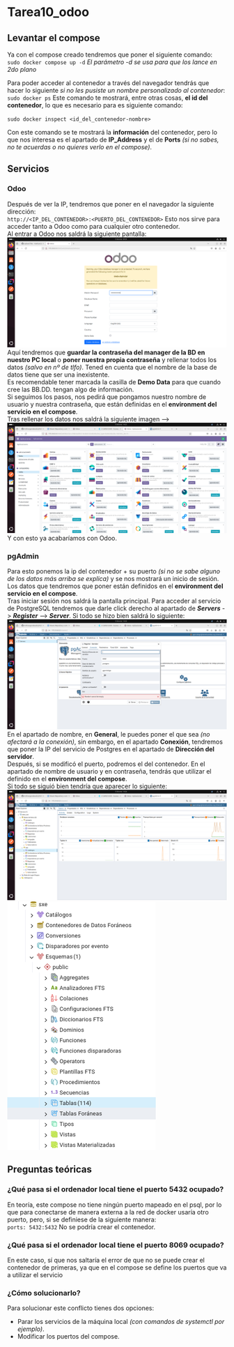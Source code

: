 # Tarea10_odoo
## Levantar el compose
Ya con el compose creado tendremos que poner el siguiente comando:  
``
sudo docker compose up -d
``
*El parámetro -d se usa para que los lance en 2do plano*

Para poder acceder al contenedor a través del navegador tendrás que hacer lo siguiente *si no les pusiste un nombre personalizado al contenedor*:  
``
sudo docker ps
``
Este comando te mostrará, entre otras cosas, **el id del contenedor**, lo que es necesario para es siguiente comando:   

``
sudo docker inspect <id_del_contenedor-nombre>
``

Con este comando se te mostrará la **información** del contenedor, pero lo que nos interesa es el apartado de **IP_Address** y el de **Ports** *(si no sabes, no te acuerdas o no quieres verlo en el compose)*.  

## Servicios  
### Odoo   
Después de ver la IP, tendremos que poner en el navegador la siguiente dirección:  
``
http://<IP_DEL_CONTENEDOR>:<PUERTO_DEL_CONTENEDOR>
``
Esto nos sirve para acceder tanto a Odoo como para cualquier otro contenedor.   
Al entrar a Odoo nos saldrá la siguiente pantalla:   
![Cap1](https://github.com/YoelGarciaLago/Tarea10_odoo/blob/main/C1.png?raw=true)
Aquí tendremos que **guardar la contraseña del manager de la BD en nuestro PC local** o **poner nuestra propia contraseña** y rellenar todos los datos *(salvo en nº de tlfo)*. Tened en cuenta que el nombre de la base de datos tiene que ser una inexistente.    
Es recomendable tener marcada la casilla de **Demo Data** para que cuando cree las BB.DD. tengan algo de información.  
Si seguimos los pasos, nos pedirá que pongamos nuestro nombre de usuario y nuestra contraseña, que están definidas en el **environment del servicio en el compose**.   
Tras rellenar los datos nos saldrá la siguiente imagen -->   
![Cap2](https://github.com/YoelGarciaLago/Tarea10_odoo/blob/main/C2.png?raw=true)   
Y con esto ya acabaríamos con Odoo.


### pgAdmin   
Para esto ponemos la ip del contenedor + su puerto *(si no se sabe alguno de los datos más arriba se explica)* y se nos mostrará un inicio de sesión. Los datos que tendremos que poner están definidos en el **environment del servicio en el compose**.   
Tras iniciar sesión nos saldrá la pantalla principal. Para acceder al servicio de PostgreSQL tendremos que darle click derecho al apartado de ***Servers*** -> ***Register*** --> ***Server***. Si todo se hizo bien saldrá lo siguiente:   
![Cap3](https://github.com/YoelGarciaLago/Tarea10_odoo/blob/main/C3.png?raw=true)   
En el apartado de nombre, en **General**, le puedes poner el que sea *(no afectará a la conexión)*, sin embargo, en el apartado **Conexión**, tendremos que poner la IP del servicio de Postgres en el apartado de **Dirección del servidor**.    
Después, si se modificó el puerto, podremos el del contenedor. En el apartado de nombre de usuario y en contraseña, tendrás que utilizar el definido en el **environment del compose**.   
Si todo se siguió bien tendría que aparecer lo siguiente:   
![Cap4](https://github.com/YoelGarciaLago/Tarea10_odoo/blob/main/C4.png?raw=true)    
![Cap5](https://github.com/YoelGarciaLago/Tarea10_odoo/blob/main/C5.png?raw=true)   

## Preguntas teóricas     
### ¿Qué pasa si el ordenador local tiene el puerto 5432 ocupado?   
En teoría, este compose no tiene ningún puerto mapeado en el psql, por lo que para conectarse de manera externa a la red de docker usaría otro puerto, pero, si se definiese de la siguiente manera:   
``
ports:
  5432:5432
``
No se podría crear el contenedor.

### ¿Qué pasa si el ordenador local tiene el puerto 8069 ocupado?   
En este caso, sí que nos saltaría el error de que no se puede crear el contenedor de primeras, ya que en el compose se define los puertos que va a utilizar el servicio

### ¿Cómo solucionarlo?     
Para solucionar este conflicto tienes dos opciones:  
- Parar los servicios de la máquina local *(con comandos de systemctl por ejemplo)*.   
- Modificar los puertos del compose.    
